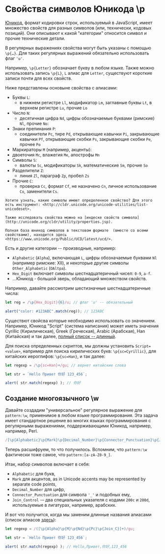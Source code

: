 
# Свойства символов Юникода \p

[Юникод](https://en.wikipedia.org/wiki/Unicode), формат кодировки строк, используемый в JavaScript, имеет множество свойств для разных символов (или, технически, кодовых позиций). Они описывают к какой "категории" относится символ и прочие технические детали.

В регулярных выражениях свойства могут быть указаны с помощью `\p{…}`. Для таких регулярных выражений обязательно использовать флаг `'u'`.

Например, `\p{Letter}` обозначает букву в любом языке. Также можно использовать запись `\p{L}`, `L` алиас для `Letter`, существуют короткие записи почти для всех свойств.

Ниже представлены основыне свойства с алиасами:

- Буквы `L`:
  - в нижнем регистре `Ll`, модификатор `Lm`, заглавные буквы `Lt`, в верхнем регистре `Lu`, прочие `Lo`
- Число `N`:
  - десятичная цифра `Nd`,  цифры обозначаемые буквами (римские) `Nl`, прочие `No`:
- Знаки препинания `P`:
  - соединители `Pc`, тире `Pd`, открывающие кавычки `Pi`, закрывающие кавычки `Pf`, открывающие скобки `Ps`, закрывающие скобки `Pe`, прочее `Po`
-  Маркираторы `M` (например, акценты):
  - двоеточия `Mc`, влажегия `Me`, апострофы `Mn`
- Символы `S`:
  - валюты `Sc`, модификаторы `Sk`, математические `Sm`, прочие `So`
- Разделители `Z`:
  - линия `Zl`, параграф `Zp`, пробел `Zs`
- Прочие `C`:
  - проверка `Cc`, формат `Cf`, не назначено `Cn`, личное использование `Co`, заменители `Cs`.

```smart header="Больше информации"
Хотите узнать, какие символы имеют определенное свойство? Для этого есть инструмент: <http://cldr.unicode.org/unicode-utilities/list-unicodeset>.

Также исследовать свойства можно на [индеске свойств символа](http://unicode.org/cldr/utility/properties.jsp).

Полная база юникод символов в текстовом формате  (вместе со всеми свойствами), находится здесь <https://www.unicode.org/Public/UCD/latest/ucd/>.
```

Есть и другие категории -- производные, например:
- `Alphabetic` (`Alpha`), включающая `L`, цифры обозначаемые буквами `Nl` (например римские: Ⅻ), и некоторые другие символы `Other_Alphabetic` (`OAltpa`).
- `Hex_Digit` включает символы шестнадцатеричный чисел: `0-9`, `a-f`.
- ...Юникод - большой зверь, обладающий множеством свойств.

Например, давайте рассмотрим шестизначные шестнадцатеричные числа:

```js run
let reg = /\p{Hex_Digit}{6}/u; // флаг 'u' -- обязательный

alert("color: #123ABC".match(reg)); // 123ABC
```

Существют свойсва которые необходимо использовать со значением. Например, Юникод "Script" (система написания) может иметь значения Cyrillic (Кирилическая), Greek (Греческая), Arabic (Арабская), Han (Китайская) и так далее, [полный список -- длинный]("https://en.wikipedia.org/wiki/Script_(Unicode)").

Для поиска определенных скриптов, мы должны установить `Script=<value>`, например для поиска кирилических букв: `\p{sc=Cyrillic}`, для китайских иероглифов: `\p{sc=Han}`, и так далее:

```js run
let regexp = /\p{sc=Han}+/gu; // вернет китайские слова

let str = `Hello Привет 你好 123_456`;

alert( str.match(regexp) ); // 你好
```

## Создание многоязычного \w

Давайте создадим "универсальное" регулярное выражение для `pattern:\w`, применимое в любом языке программирования. Эта задача имеет стандартное решение во многих языках программирования с регулярными выражениями, поддерживающими Юникод, например, например, Perl.

```js
/[\p{Alphabetic}\p{Mark}\p{Decimal_Number}\p{Connector_Punctuation}\p{Join_Control}]/u
```

Теперь расшифруем, то что получилось. Вспомним, что `pattern:\w` фактически тоже самое, что `pattern:[a-zA-Z0-9_]`.

Итак, набор символов включает в себя:

- `Alphabetic` для букв,
- `Mark` для акцентов, as in Unicode accents may be represented by separate code points,
- `Decimal_Number` для цифр,
- `Connector_Punctuation` для символа `'_'` и подобных ему,
- `Join_Control` -– два специальных указателя с кодами `200c` и `200d`, используемые в лигатурах, например, арабских.

И вот что получится, когда мы заменим длинные названия алиасами (список алиасов [здесь](https://www.unicode.org/Public/UCD/latest/ucd/PropertyValueAliases.txt)):

```js run
let regexp = /([\p{Alpha}\p{M}\p{Nd}\p{Pc}\p{Join_C}]+)/gu;

let str = `Hello Привет 你好 123_456`;

alert( str.match(regexp) ); // Hello,Привет,你好,123_456
```
